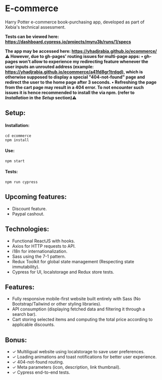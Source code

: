 # E-commerce

Harry Potter e-commerce book-purchasing app, developed as part of Xebia's technical assessment.

**Tests can be viewed here: https://dashboard.cypress.io/projects/myru3b/runs/1/specs**

**The app may be accessed here: https://yhadjrabia.github.io/ecommerce/
⚠️ However, due to gh-pages' routing issues for multi-page apps:
• gh-pages won't allow to experience my redirecting feature whenever the user inputs an unrouted address (example: https://yhadjrabia.github.io/ecommerce/a41fd8gr1trdqd), which is otherwise supposed to display a special "404-not-found" page and redirect the user to the home page after 3 seconds.
• Refreshing the page from the cart page may result in a 404 error.
To not encounter such issues it is hence recommended to install the via npm. (refer to *Installation* in the *Setup* section)⚠️**

## Setup:

#### Installation:

```
cd ecommerce
npm install
```

#### Use:

```
npm start
```

#### Tests:

```
npm run cypress
```

## Upcoming features:

- Discount feature.
- Paypal cashout.

## Technologies:

- Functional ReactJS with hooks.
- Axios for HTTP requests to API.
- i18n for internationalization.
- Sass using the 7-1 pattern.
- Redux Toolkit for global state management (Respecting state immutability).
- Cypress for UI, localstorage and Redux store tests.

## Features:

- Fully responsive mobile-first website built entirely with Sass (No Bootstrap/Tailwind or other styling libraries).
- API consumption (displaying fetched data and filtering it through a search bar).
- Cart storing selected items and computing the total price according to applicable discounts.

## Bonus:

- ✓ Multiligual website using localstorage to save user preferences.
- ✓ Loading animations and toast notifications for better user experience.
- ✓ 404-not-found routing.
- ✓ Meta parameters (icon, description, link thumbnail).
- ✓ Cypress end-to-end tests.

